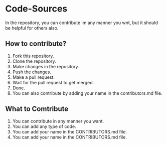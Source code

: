 # Code-Sources
In the repository, you can contribute im any manner you wnt, but it should be helpful for others also.

## How to contribute?
1. Fork this repository.
2. Clone the repository.
3. Make changes in the repository.
4. Push the changes.
5. Make a pull request.
6. Wait for the pull request to get merged.
7. Done.
8. You can also contribute by adding your name in the contributors.md file.

## What to Comtribute
1. You can contribute in any manner you want.
2. You can add any type of code.
3. You can add your name in the CONTRIBUTORS.md file.
4. You can add your name in the CONTRIBUTORS.md file.   
   
